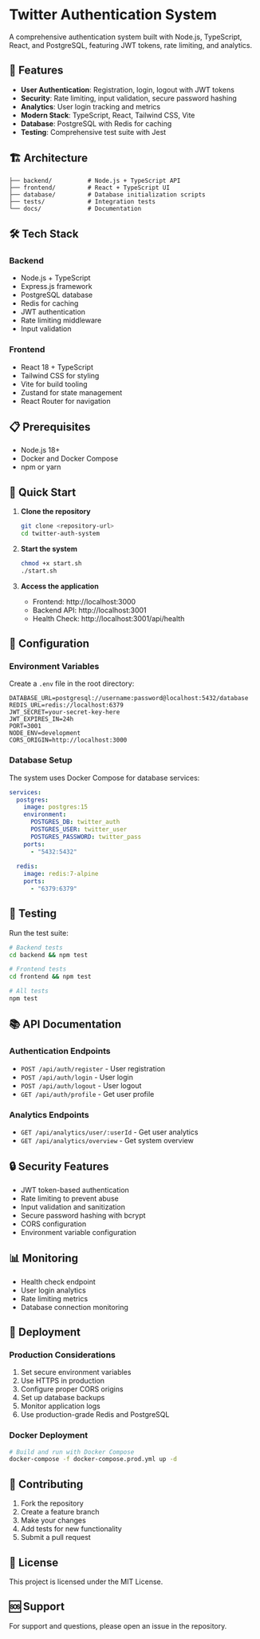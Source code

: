 # Twitter Authentication System

A comprehensive authentication system built with Node.js, TypeScript, React, and PostgreSQL, featuring JWT tokens, rate limiting, and analytics.

## 🚀 Features

- **User Authentication**: Registration, login, logout with JWT tokens
- **Security**: Rate limiting, input validation, secure password hashing
- **Analytics**: User login tracking and metrics
- **Modern Stack**: TypeScript, React, Tailwind CSS, Vite
- **Database**: PostgreSQL with Redis for caching
- **Testing**: Comprehensive test suite with Jest

## 🏗️ Architecture

```
├── backend/          # Node.js + TypeScript API
├── frontend/         # React + TypeScript UI
├── database/         # Database initialization scripts
├── tests/            # Integration tests
└── docs/             # Documentation
```

## 🛠️ Tech Stack

### Backend
- Node.js + TypeScript
- Express.js framework
- PostgreSQL database
- Redis for caching
- JWT authentication
- Rate limiting middleware
- Input validation

### Frontend
- React 18 + TypeScript
- Tailwind CSS for styling
- Vite for build tooling
- Zustand for state management
- React Router for navigation

## 📋 Prerequisites

- Node.js 18+
- Docker and Docker Compose
- npm or yarn

## 🚀 Quick Start

1. **Clone the repository**
   ```bash
   git clone <repository-url>
   cd twitter-auth-system
   ```

2. **Start the system**
   ```bash
   chmod +x start.sh
   ./start.sh
   ```

3. **Access the application**
   - Frontend: http://localhost:3000
   - Backend API: http://localhost:3001
   - Health Check: http://localhost:3001/api/health

## 🔧 Configuration

### Environment Variables

Create a `.env` file in the root directory:

```env
DATABASE_URL=postgresql://username:password@localhost:5432/database
REDIS_URL=redis://localhost:6379
JWT_SECRET=your-secret-key-here
JWT_EXPIRES_IN=24h
PORT=3001
NODE_ENV=development
CORS_ORIGIN=http://localhost:3000
```

### Database Setup

The system uses Docker Compose for database services:

```yaml
services:
  postgres:
    image: postgres:15
    environment:
      POSTGRES_DB: twitter_auth
      POSTGRES_USER: twitter_user
      POSTGRES_PASSWORD: twitter_pass
    ports:
      - "5432:5432"
  
  redis:
    image: redis:7-alpine
    ports:
      - "6379:6379"
```

## 🧪 Testing

Run the test suite:

```bash
# Backend tests
cd backend && npm test

# Frontend tests
cd frontend && npm test

# All tests
npm test
```

## 📚 API Documentation

### Authentication Endpoints

- `POST /api/auth/register` - User registration
- `POST /api/auth/login` - User login
- `POST /api/auth/logout` - User logout
- `GET /api/auth/profile` - Get user profile

### Analytics Endpoints

- `GET /api/analytics/user/:userId` - Get user analytics
- `GET /api/analytics/overview` - Get system overview

## 🔒 Security Features

- JWT token-based authentication
- Rate limiting to prevent abuse
- Input validation and sanitization
- Secure password hashing with bcrypt
- CORS configuration
- Environment variable configuration

## 📊 Monitoring

- Health check endpoint
- User login analytics
- Rate limiting metrics
- Database connection monitoring

## 🚀 Deployment

### Production Considerations

1. Set secure environment variables
2. Use HTTPS in production
3. Configure proper CORS origins
4. Set up database backups
5. Monitor application logs
6. Use production-grade Redis and PostgreSQL

### Docker Deployment

```bash
# Build and run with Docker Compose
docker-compose -f docker-compose.prod.yml up -d
```

## 🤝 Contributing

1. Fork the repository
2. Create a feature branch
3. Make your changes
4. Add tests for new functionality
5. Submit a pull request

## 📄 License

This project is licensed under the MIT License.

## 🆘 Support

For support and questions, please open an issue in the repository.
